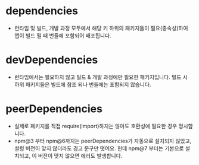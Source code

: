 # dependencies
- 런타임 및 빌드, 개발 과정 모두에서 해당 키 하위의 패키지들이 필요(종속성)하여 앱이 빌드 될 때 번들에 포함되어 배포됩니다.

# devDependencies
- 런타임에서는 필요하지 않고 빌드 & 개발 과정에만 필요한 패키지입니다. 빌드 시 하위 패키지들은 빌드에 참조 되나 번들에는 포함되지 않습니다.

# peerDependencies
- 실제로 패키지를 직접 require(import)하지는 않아도 호환성에 필요한 경우 명시합니다.
- npm@3 부터 npm@6까지는 peerDependencies가 자동으로 설치되지 않았고, 설령 버전이 맞지 않더라도 경고 문구만 떳어요. 헌데 npm@7 부터는 기본으로 설치되고, 이 버전이 맞지 않으면 에러도 발생합니다.